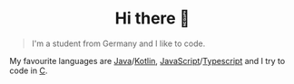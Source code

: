 <h1 align="center">Hi there 👋</h1>

> I'm a student from Germany and I like to code.

My favourite languages are [Java](https://www.oracle.com/java/technologies/)/[Kotlin](https://kotlinlang.org/), [JavaScript](https://nodejs.org/en/)/[Typescript](https://www.typescriptlang.org/) and I try to code in [C](https://en.wikipedia.org/wiki/C_(programming_language)).

